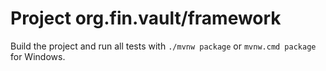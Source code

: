 # Project org.fin.vault/framework

Build the project and run all tests with `./mvnw package` or `mvnw.cmd package` for Windows.
